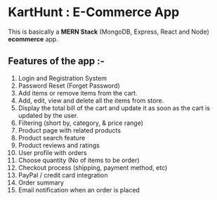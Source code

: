 # KartHunt : E-Commerce App

This is basically a **MERN Stack** (MongoDB, Express, React and Node) **ecommerce** app.


## Features of the app :-

1.  Login and Registration System
2.  Password Reset (Forget Password)
3.  Add items or remove items from the cart.
4.  Add, edit, view and delete all the items from store.
5.  Display the total bill of the cart and update it as soon as the cart is updated by the user.
6.  Filtering (short by, category, & price range)
7.  Product page with related products
8.  Product search feature
9.  Product reviews and ratings
10.  User profile with orders
11.  Choose quantity (No of items to be order)
12.  Checkout process (shipping, payment method, etc)
13.  PayPal / credit card integration
14.  Order summary
15.  Email notification when an order is placed
